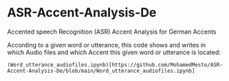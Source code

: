 # ASR-Accent-Analysis-De
Accented speech Recognition  (ASR) Accent Analysis for German Accents

According to a given word or utterance, this code shows and writes in which Audio files and which Accent this given word or utterance is located:
```
(Word_utterance_audiofiles.ipynb)[https://github.com/MohamedMesto/ASR-Accent-Analysis-De/blob/main/Word_utterance_audiofiles.ipynb]
```
